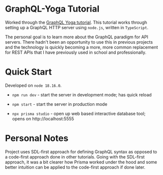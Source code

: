 # GraphQL-Yoga Tutorial

Worked through the [GraphQL Yoga tutorial](https://the-guild.dev/graphql/yoga-server/tutorial/basic). This tutorial works through setting up a GraphQL HTTP server using `node.js`, written in  `TypeScript`.

The personal goal is to learn more about the GraphQL paradigm for API servers. There hadn't been an opportunity to use this in previous projects and the technology is quickly becoming a more, more common replacement for REST APIs that I have previously used in school and professionally.

# Quick Start
Developed on `node 18.16.0`.

* `npm run dev` - start the server in development mode; has quick reload

* `npm start` - start the server in production mode

* `npx prisma studio` - open up web based interactive database tool; opens on http://localhost:5555

# Personal Notes
Project uses SDL-first approach for defining GraphQL syntax as opposed to a code-first approach done in other tutorials. Going with the SDL-first approach, it was a bit clearer how Prisma worked under the hood and some better intuition can be applied to the code-first approach if done later. 